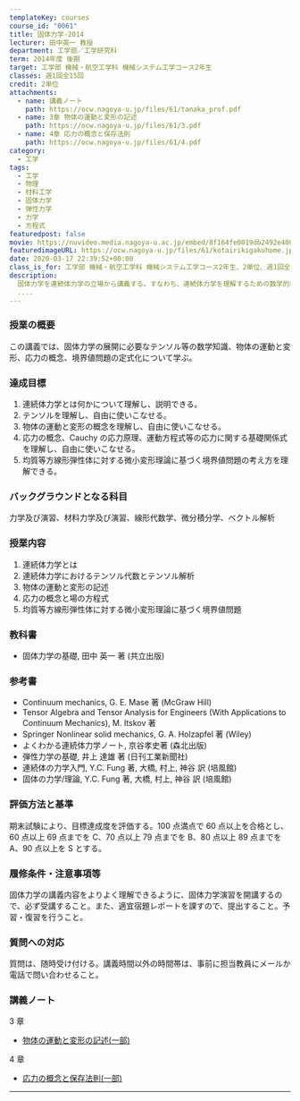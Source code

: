 ```yaml
---
templateKey: courses
course_id: "0061"
title: 固体力学-2014
lecturer: 田中英一 教授
department: 工学部／工学研究科
term: 2014年度 後期
target: 工学部 機械・航空工学科 機械システム工学コース2年生
classes: 週1回全15回
credit: 2単位
attachments:
  - name: 講義ノート
    path: https://ocw.nagoya-u.jp/files/61/tanaka_prof.pdf
  - name: 3章 物体の運動と変形の記述
    path: https://ocw.nagoya-u.jp/files/61/3.pdf
  - name: 4章 応力の概念と保存法則
    path: https://ocw.nagoya-u.jp/files/61/4.pdf
category:
  - 工学
tags:
  - 工学
  - 物理
  - 材料工学
  - 固体力学
  - 弾性力学
  - 力学
  - 方程式
featuredpost: false
movie: https://nuvideo.media.nagoya-u.ac.jp/embed/8f164fe0019db2492e400c73af9b0d4d5c395331
featuredimageURL: https://ocw.nagoya-u.jp/files/61/kotairikigakuhome.jpg
date: 2020-03-17 22:39:52+00:00
class_is_for: 工学部 機械・航空工学科 機械システム工学コース2年生、2単位、週1回全15回
description:
  固体力学を連続体力学の立場から講義する。すなわち、連続体力学を理解するための数学的準備をした上で、ひずみと応力の概念を説明し、それらに関する場の方程式を導く。
  ....
---
```


### 授業の概要

この講義では、固体力学の展開に必要なテンソル等の数学知識、物体の運動と変形、応力の概念、境界値問題の定式化について学ぶ。

### 達成目標

1. 連続体力学とは何かについて理解し、説明できる。
2. テンソルを理解し、自由に使いこなせる。
3. 物体の運動と変形の概念を理解し、自由に使いこなせる。
4. 応力の概念、Cauchy の応力原理、運動方程式等の応力に関する基礎関係式を理解し、自由に使いこなせる。
5. 均質等方線形弾性体に対する微小変形理論に基づく境界値問題の考え方を理解できる。

### バックグラウンドとなる科目

力学及び演習、材料力学及び演習、線形代数学、微分積分学、ベクトル解析

### 授業内容

1. 連続体力学とは
2. 連続体力学におけるテンソル代数とテンソル解析
3. 物体の運動と変形の記述
4. 応力の概念と場の方程式
5. 均質等方線形弾性体に対する微小変形理論に基づく境界値問題

### 教科書

- 固体力学の基礎, 田中 英一 著 (共立出版)

### 参考書

- Continuum mechanics, G. E. Mase 著 (McGraw Hill)
- Tensor Algebra and Tensor Analysis for Engineers (With Applications to Continuum Mechanics), M. Itskov 著
- Springer Nonlinear solid mechanics, G. A. Holzapfel 著 (Wiley)
- よくわかる連続体力学ノート, 京谷孝史著 (森北出版)
- 弾性力学の基礎, 井上 達雄 著 (日刊工業新聞社)
- 連続体の力学入門, Y.C. Fung 著, 大橋, 村上, 神谷 訳 (培風館)
- 固体の力学/理論, Y.C. Fung 著, 大橋, 村上, 神谷 訳 (培風館)

### 評価方法と基準

期末試験により、目標達成度を評価する。100 点満点で 60 点以上を合格とし、60 点以上 69 点までを C、70 点以上 79 点までを B、80 点以上 89 点までを A、90 点以上を S とする。

### 履修条件・注意事項等

固体力学の講義内容をよりよく理解できるように、固体力学演習を開講するので、必ず受講すること。また、適宜宿題レポートを課すので、提出すること。予習・復習を行うこと。

### 質問への対応

質問は、随時受け付ける。講義時間以外の時間帯は、事前に担当教員にメールか電話で問い合わせること。

### 講義ノート

3 章

- [物体の運動と変形の記述(一部)](https://ocw.nagoya-u.jp/files/61/3.pdf)

4 章

- [応力の概念と保存法則(一部)](https://ocw.nagoya-u.jp/files/61/4.pdf)

---
